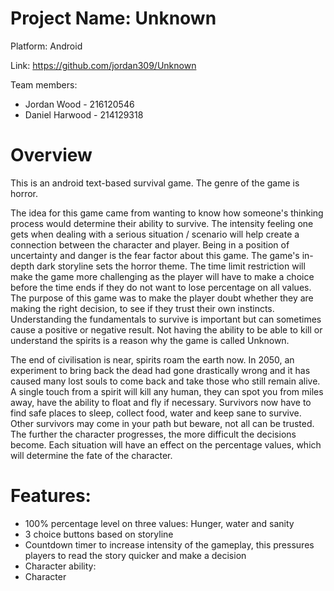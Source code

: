 # Project Name: Unknown
Platform: Android 

Link: https://github.com/jordan309/Unknown

Team members:
- Jordan Wood - 216120546
- Daniel Harwood - 214129318

# Overview
This is an android text-based survival game. The genre of the game is horror.

The idea for this game came from wanting to know how someone's thinking process would determine their ability to survive. The intensity feeling one gets when dealing with a serious situation / scenario will help create a connection between the character and player. Being in a position of uncertainty and danger is the fear factor about this game. The game's in-depth dark storyline sets the horror theme. The time limit restriction will make the game more challenging as the player will have to make a choice before the time ends if they do not want to lose percentage on all values. The purpose of this game was to make the player doubt whether they are making the right decision, to see if they trust their own instincts. Understanding the fundamentals to survive is important but can sometimes cause a  positive or negative result. Not having the ability to be able to kill or understand the spirits is a reason why the game is called Unknown.  

The end of civilisation is near, spirits roam the earth now. In 2050, an experiment to bring back the dead had gone drastically wrong and it has caused many lost souls to come back and take those who still remain alive. A single touch from a spirit will kill any human, they can spot you from miles away, have the ability to float and fly if necessary. Survivors now have to find safe places to sleep, collect food, water and keep sane to survive. Other survivors may come in your path but beware, not all can be trusted. The further the character progresses, the more difficult the decisions become. Each situation will have an effect on the percentage values, which will determine the fate of the character.


# Features: 
- 100% percentage level on three values: Hunger, water and sanity 
- 3 choice buttons based on storyline 
- Countdown timer to increase intensity of the gameplay, this pressures players to read the story quicker and make a decision 
- Character ability: 
- Character 
